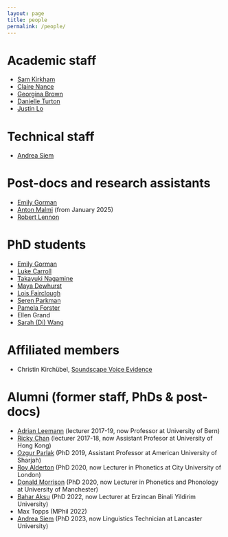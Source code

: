```yaml
---
layout: page
title: people
permalink: /people/
---
```


# Academic staff

* [Sam Kirkham](https://samkirkham.github.io)
* [Claire Nance](https://clairenance.github.io)
* [Georgina Brown](https://www.lancaster.ac.uk/linguistics/about/people/georgina-brown)
* [Danielle Turton](https://danielleturton.rbind.io)
* [Justin Lo](https://justinjhlo.github.io)

# Technical staff

* [Andrea Siem](https://www.lancaster.ac.uk/linguistics/about/people/andrea-siem)

# Post-docs and research assistants

* [Emily Gorman](https://www.lancaster.ac.uk/linguistics/about/people/emily-gorman)
* [Anton Malmi](https://www.etis.ee/CV/Anton_Malmi/eng/) (from January 2025)
* [Robert Lennon](https://robertlennon50.github.io)

# PhD students

* [Emily Gorman](https://www.lancaster.ac.uk/linguistics/about/people/emily-gorman)
* [Luke Carroll](https://www.research.lancs.ac.uk/portal/en/people/luke-carroll(49cfa7af-a65b-44eb-97a2-446615957e59).html)
* [Takayuki Nagamine](https://takayukinagamine.github.io)
* [Maya Dewhurst](https://www.research.lancs.ac.uk/portal/en/people/maya-dewhurst(f37daf48-b06b-4959-bfa5-25c66697ed13).html)
* [Lois Fairclough](https://www.research.lancs.ac.uk/portal/en/people/lois-fairclough(3a5ddc8a-426b-4807-a8a8-c428d8bba1d8).html)
* [Seren Parkman](https://www.research.lancs.ac.uk/portal/en/people/seren-parkman(e711c793-12ef-4d98-9ddc-3b03a7d1091f).html)
* [Pamela Forster](https://www.research.lancs.ac.uk/portal/en/people/pamela-forster(afe52d08-7860-437d-8bfd-5afb443c7cb4).html)
* Ellen Grand
* [Sarah (Di) Wang](https://www.research.lancs.ac.uk/portal/en/people/di-wang(38b3be97-db15-41e1-97b1-fbab1314d03e).html)

# Affiliated members

* Christin Kirchübel, [Soundscape Voice Evidence](https://soundscapevoice.com)

# Alumni (former staff, PhDs & post-docs)

* [Adrian Leemann](https://www.adrianleemann.com) (lecturer 2017-19, now Professor at University of Bern)
* [Ricky Chan](https://english.hku.hk/people/Faculty/72/Dr_Ricky_Chan) (lecturer 2017-18, now Assistant Profesor at University of Hong Kong)
* [Ozgur Parlak](https://www.aus.edu/faculty/ozgur-parlak) (PhD 2019, Assistant Professor at American University of Sharjah)
* [Roy Alderton](https://www.city.ac.uk/about/people/academics/roy-alderton) (PhD 2020, now Lecturer in Phonetics at City University of London)
* [Donald Morrison](http://www.damoireasdan.com) (PhD 2020, now Lecturer in Phonetics and Phonology at University of Manchester)
* [Bahar Aksu](https://erzincanuniversityelt.wordpress.com/ali-dincer/) (PhD 2022, now Lecturer at Erzincan Binali Yildirim University)
* Max Topps (MPhil 2022)
* [Andrea Siem](https://www.lancaster.ac.uk/linguistics/about/people/andrea-siem) (PhD 2023, now Linguistics Technician at Lancaster University)

